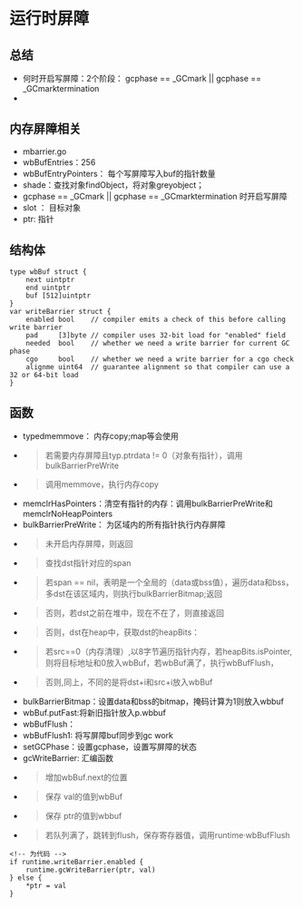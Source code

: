 # 运行时屏障
## 总结
- 何时开启写屏障：2个阶段： gcphase == _GCmark || gcphase == _GCmarktermination 
- 
## 内存屏障相关
- mbarrier.go
- wbBufEntries：256
- wbBufEntryPointers： 每个写屏障写入buf的指针数量
- shade：查找对象findObject，将对象greyobject；
- gcphase == _GCmark || gcphase == _GCmarktermination 时开启写屏障
- slot ： 目标对象
- ptr: 指针

## 结构体
```
type wbBuf struct {
	next uintptr
	end uintptr
	buf [512]uintptr
}
var writeBarrier struct {
	enabled bool    // compiler emits a check of this before calling write barrier
	pad     [3]byte // compiler uses 32-bit load for "enabled" field
	needed  bool    // whether we need a write barrier for current GC phase
	cgo     bool    // whether we need a write barrier for a cgo check
	alignme uint64  // guarantee alignment so that compiler can use a 32 or 64-bit load
}

```

## 函数
- typedmemmove： 内存copy;map等会使用
- > 若需要内存屏障且typ.ptrdata != 0（对象有指针），调用bulkBarrierPreWrite
- > 调用memmove，执行内存copy
- memclrHasPointers：清空有指针的内存：调用bulkBarrierPreWrite和memclrNoHeapPointers
- bulkBarrierPreWrite： 为区域内的所有指针执行内存屏障
- > 未开启内存屏障，则返回
- > 查找dst指针对应的span
- > 若span == nil，表明是一个全局的（data或bss值），遍历data和bss，多dst在该区域内，则执行bulkBarrierBitmap;返回
- > 否则，若dst之前在堆中，现在不在了，则直接返回
- > 否则，dst在heap中，获取dst的heapBits：
- > 若src==0（内存清理）,以8字节遍历指针内存，若heapBits.isPointer,则将目标地址和0放入wbBuf，若wbBuf满了，执行wbBufFlush，
- > 否则,同上，不同的是将dst+i和src+i放入wbBuf
- bulkBarrierBitmap：设置data和bss的bitmap，掩码计算为1则放入wbbuf
- wbBuf.putFast:将新旧指针放入p.wbbuf
- wbBufFlush：
- wbBufFlush1: 将写屏障buf同步到gc work 
- setGCPhase：设置gcphase，设置写屏障的状态
- gcWriteBarrier: 汇编函数
- > 增加wbBuf.next的位置
- > 保存 val的值到wbBuf
- > 保存 ptr的值到wbbuf
- > 若队列满了，跳转到flush，保存寄存器值，调用runtime·wbBufFlush
```
<!-- 为代码 -->
if runtime.writeBarrier.enabled {
    runtime.gcWriteBarrier(ptr, val)
} else {
    *ptr = val
}
```
